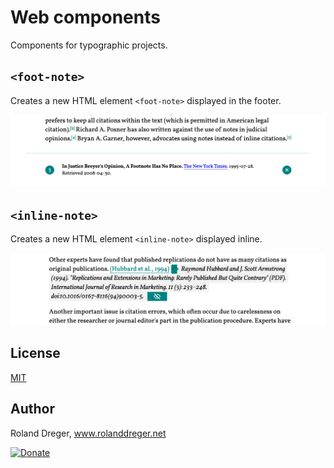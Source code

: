 # Web components

Components for typographic projects.

## `<foot-note>`
Creates a new HTML element `<foot-note>` displayed in the footer.

<img src="https://github.com/RolandDreger/web-components/raw/master/foot-note/foot-note_web_component.png" title="Footnote web component" alt="Screenshot foot-note web component">

## `<inline-note>`
Creates a new HTML element `<inline-note>` displayed inline.

<img src="https://github.com/RolandDreger/web-components/raw/master/inline-note/inline-note_web_component.png" title="Inline note web component" alt="Screenshot inline-note web component">

## License

[MIT](https://github.com/RolandDreger/web-components/blob/master/MIT-LICENSE.md)

## Author

Roland Dreger, www.rolanddreger.net


[![Donate](https://img.shields.io/badge/Donate-PayPal-green.svg)](https://www.paypal.com/cgi-bin/webscr?cmd=_donations&business=roland%2edreger%40a1%2enet&lc=AT&item_name=Roland%20Dreger%20%2f%20Donation%20for%20script%20development%20Kirby-Data-Importer&currency_code=EUR&bn=PP%2dDonationsBF%3abtn_donateCC_LG%2egif%3aNonHosted)
